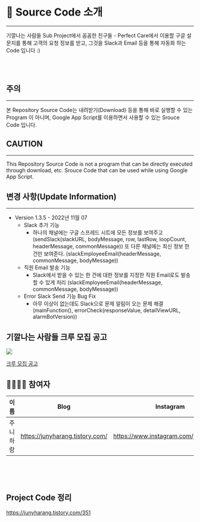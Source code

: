 # 🚀 Source Code 소개

---
기깔나는 사람들 Sub Project에서 꼼꼼한 친구들 - Perfect Care에서 이용할
구글 설문지를 통해 고객의 요청 정보를 받고, 그것을 Slack과 Email 등을 통해 자동화 하는 Code 입니다 :)

<br><br>

## 주의

---
본 Repository Source Code는 내려받기(Download) 등을 통해 바로 실행할 수 있는 Program 이 아니며,
Google App Script를 이용하면서 사용할 수 있는 Srouce Code 입니다.

## CAUTION

---
This Repository Source Code is not a program that can be directly executed through download, etc.
Srouce Code that can be used while using Google App Script.

## 변경 사항(Update Information)

---
* Version 1.3.5 - 2022년 11월 07
  * Slack 추가 기능
    * 하나의 채널에는 구글 스프레드 시트에 모든 정보를 보여주고(sendSlack(slackURL, bodyMessage, row, lastRow, loopCount, headerMessage, commonMessage))
      또 다른 채널에는 최신 정보 한 건만 보여준다. (slackEmployeeEmail(headerMessage, commonMessage, bodyMessage))
  * 직원 Email 발송 기능
    * Slack에서 받을 수 있는 한 건에 대한 정보를 지정한 직원 Email로도 발송할 수 있게 처리 (slackEmployeeEmail(headerMessage, commonMessage, bodyMessage))
  * Error Slack Send 기능 Bug Fix
    * 아무 이상이 없는데도 Slack으로 문제 알림이 오는 문제 해결 (mainFunction(), errorCheck(responseValue, detailViewURL, alarmBotVersion))

## 기깔나는 사람들 크루 모집 공고

![](https://img1.daumcdn.net/thumb/R1280x0/?scode=mtistory2&fname=https%3A%2F%2Fk.kakaocdn.net%2Fdn%2Fdbrw12%2FbtrQqmSAmQ0%2FKB9EfCFR13MOruUYhkdSGk%2Fimg.jpg)

[크루 모집 공고](https://productive-ornament-cad.notion.site/ff54d02eadd346b488c5e761414bf87f)

## 👨‍👨‍👧‍👧 참여자

| 이름     | Blog                            | Instagram                             |
| ---------- | --------------------------------- | --------------------------------------- |
| 주니하랑 | https://junyharang.tistory.com/ | https://www.instagram.com/junyharang/ |

<br><br><br>

## Project Code 정리

https://junyharang.tistory.com/351

<br><br><br>